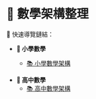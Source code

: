 # 📘 數學架構整理

🔗 快速導覽鏈結：

- **📌 小學數學**

  - [📚 小學數學架構](國小數學/README.md)

<!-- - **📌 國中數學**

  - [📚 國中數學架構](國中數學/README.md) -->

- **📌 高中數學**
  - [📚 高中數學架構](高中數學/README.md)

